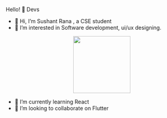 Hello! 👋 Devs

- 👋 Hi, I’m Sushant Rana , a CSE student 
- 👀 I’m interested in Software development, ui/ux designing.
<p align="center"> 
<img src="https://raw.githubusercontent.com/coderjojo/coderjojo/master/img/github.gif" width="150" height="150"/>
</p>

- 🌱 I’m currently learning React
- 💞️ I’m looking to collaborate on Flutter
<!---
IndeedTheRoyale/IndeedTheRoyale is a ✨ special ✨ repository because its `README.md` (this file) appears on your GitHub profile.
You can click the Preview link to take a look at your changes.
--->

